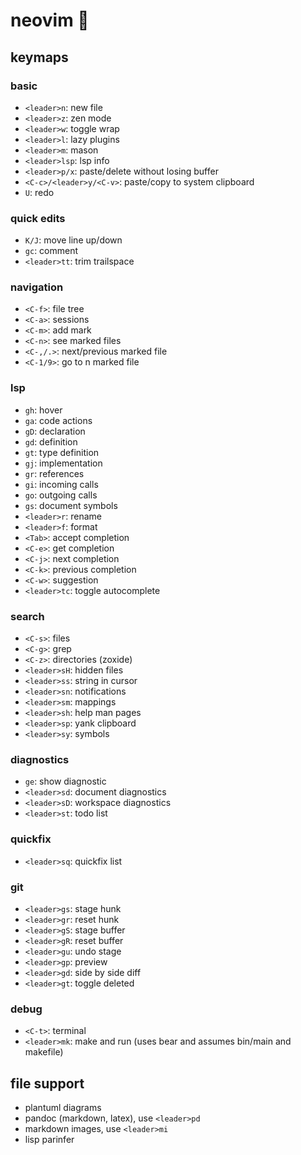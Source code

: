 # neovim 🌿

## keymaps

### basic

- `<leader>n`: new file
- `<leader>z`: zen mode
- `<leader>w`: toggle wrap
- `<leader>l`: lazy plugins
- `<leader>m`: mason
- `<leader>lsp`: lsp info
- `<leader>p/x`: paste/delete without losing buffer
- `<C-c>/<leader>y/<C-v>`: paste/copy to system clipboard
- `U`: redo

### quick edits

- `K/J`: move line up/down
- `gc`: comment
- `<leader>tt`: trim trailspace

### navigation

- `<C-f>`: file tree
- `<C-a>`: sessions
- `<C-m>`: add mark
- `<C-n>`: see marked files
- `<C-,/.>`: next/previous marked file
- `<C-1/9>`: go to n marked file

### lsp

- `gh`: hover
- `ga`: code actions
- `gD`: declaration
- `gd`: definition
- `gt`: type definition
- `gj`: implementation
- `gr`: references
- `gi`: incoming calls
- `go`: outgoing calls
- `gs`: document symbols
- `<leader>r`: rename
- `<leader>f`: format
- `<Tab>`: accept completion
- `<C-e>`: get completion
- `<C-j>`: next completion
- `<C-k>`: previous completion
- `<C-w>`: suggestion
- `<leader>tc`: toggle autocomplete

### search

- `<C-s>`: files
- `<C-g>`: grep
- `<C-z>`: directories (zoxide)
- `<leader>sH`: hidden files
- `<leader>ss`: string in cursor
- `<leader>sn`: notifications
- `<leader>sm`: mappings
- `<leader>sh`: help man pages
- `<leader>sp`: yank clipboard
- `<leader>sy`: symbols

### diagnostics

- `ge`: show diagnostic
- `<leader>sd`: document diagnostics
- `<leader>sD`: workspace diagnostics
- `<leader>st`: todo list

### quickfix

- `<leader>sq`: quickfix list

### git

- `<leader>gs`: stage hunk
- `<leader>gr`: reset hunk
- `<leader>gS`: stage buffer
- `<leader>gR`: reset buffer
- `<leader>gu`: undo stage
- `<leader>gp`: preview
- `<leader>gd`: side by side diff 
- `<leader>gt`: toggle deleted

### debug

- `<C-t>`: terminal
- `<leader>mk`: make and run (uses bear and assumes bin/main and makefile)

## file support

- plantuml diagrams
- pandoc (markdown, latex), use `<leader>pd`
- markdown images, use `<leader>mi`
- lisp parinfer
